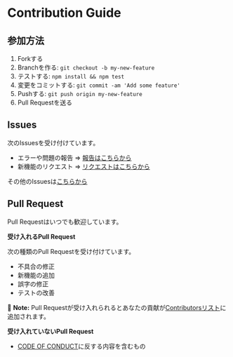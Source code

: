 # Contribution Guide
## 参加方法
1. Forkする
2. Branchを作る: `git checkout -b my-new-feature`
3. テストする: `npm install && npm test`
3. 変更をコミットする: `git commit -am 'Add some feature'`
4. Pushする: `git push origin my-new-feature`
5. Pull Requestを送る
## Issues
次のIssuesを受け付けています。
- エラーや問題の報告 => [報告はこちらから](https://github.com/Cosgy-Dev/TextToSpeakBot/issues/new?assignees=&labels=&template=bug-report.md&title=%5B%E3%83%90%E3%82%B0%E3%83%AC%E3%83%9D%E3%83%BC%E3%83%88%5D+%E3%82%BF%E3%82%A4%E3%83%88%E3%83%AB%E3%82%92%E5%85%A5%E5%8A%9B)
- 新機能のリクエスト => [リクエストはこちらから](https://github.com/Cosgy-Dev/TextToSpeakBot/issues/new?assignees=&labels=&template=feature_request.md&title=%5B%E6%A9%9F%E8%83%BD%E8%A6%81%E6%B1%82%5D%E3%82%BF%E3%82%A4%E3%83%88%E3%83%AB%E3%82%92%E5%85%A5%E5%8A%9B)

その他のIssuesは[こちらから](https://github.com/Cosgy-Dev/TextToSpeakBot/issues/new?assignees=&labels=&template=---.md&title=)

## Pull Request

Pull Requestはいつでも歓迎しています。

**受け入れるPull Request**

次の種類のPull Requestを受け付けています。

- 不具合の修正
- 新機能の追加
- 誤字の修正
- テストの改善

:memo: **Note:** Pull Requestが受け入れられるとあなたの貢献が[Contributorsリスト](https://github.com/Cosgy-Dev/TextToSpeakBot/graphs/contributors)に追加されます。

**受け入れていないPull Request**

- [CODE OF CONDUCT](./.github/CODE_OF_CONDUCT.md)に反する内容を含むもの
